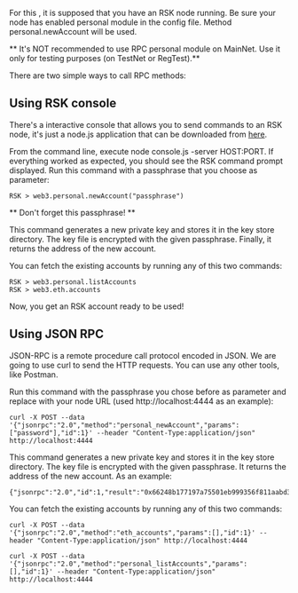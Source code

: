 For this , it is supposed that you have an RSK node running. Be sure your node has enabled personal module in the config file. Method personal.newAccount will be used.

** It's NOT recommended to use RPC personal module on MainNet. Use it only for testing purposes (on TestNet or RegTest).**

There are two simple ways to call RPC methods:

## Using RSK console
There's a interactive console that allows you to send commands to an RSK node, it's just a node.js application that can be downloaded from <a href="https://github.com/rsksmart/utilities/tree/master/console" target="_blank">here</a>.

From the command line, execute node console.js -server HOST:PORT. If everything worked as expected, you should see the RSK command prompt displayed. Run this command with a passphrase that you choose as parameter:

```
RSK > web3.personal.newAccount("passphrase")
```
** Don't forget this passphrase! **

This command generates a new private key and stores it in the key store directory. The key file is encrypted with the given passphrase. Finally, it returns the address of the new account.

You can fetch the existing accounts by running any of this two commands:

```
RSK > web3.personal.listAccounts
RSK > web3.eth.accounts
```
Now, you get an RSK account ready to be used!

## Using JSON RPC
JSON-RPC is a remote procedure call protocol encoded in JSON. We are going to use curl to send the HTTP requests. You can use any other tools, like Postman.

Run this command with the passphrase you chose before as parameter and replace with your node URL (used http://localhost:4444 as an example):

```
curl -X POST --data '{"jsonrpc":"2.0","method":"personal_newAccount","params":["password"],"id":1}' --header "Content-Type:application/json" http://localhost:4444
```
This command generates a new private key and stores it in the key store directory. The key file is encrypted with the given passphrase. It returns the address of the new account. As an example:

```
{"jsonrpc":"2.0","id":1,"result":"0x66248b177197a75501eb999356f811aabd37f38f"}
```

You can fetch the existing accounts by running any of this two commands:
```
curl -X POST --data '{"jsonrpc":"2.0","method":"eth_accounts","params":[],"id":1}' --header "Content-Type:application/json" http://localhost:4444
```
```
curl -X POST --data '{"jsonrpc":"2.0","method":"personal_listAccounts","params":[],"id":1}' --header "Content-Type:application/json" http://localhost:4444
```
